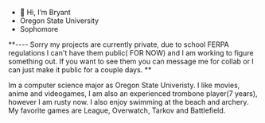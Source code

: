 - 👋 Hi, I’m Bryant
- Oregon State University
- Sophomore

**---- Sorry my projects are currently private, due to school FERPA regulations I can't have them public( FOR NOW) and I am working to figure something out. If you want to see them you can message me for collab or I can just make it public for a couple days. **

Im a computer science major as Oregon State Univeristy. I like movies, anime and videogames, I am also an experienced trombone player(7 years), however I am rusty now. I also enjoy swimming at the beach and archery. My favorite games are League, Overwatch, Tarkov and Battlefield. 
